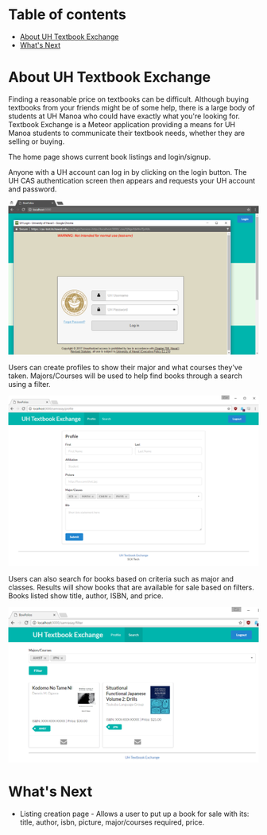 # Table of contents

* [About UH Textbook Exchange](#about-uh-textbook-exchange)
* [What's Next](#whats-next)

# About UH Textbook Exchange 

Finding a reasonable price on textbooks can be difficult.  Although buying textbooks from your friends might be of some help, there is a large body of students at UH Manoa who could have exactly what you're looking for.  Textbook Exchange is a Meteor application providing a means for UH Manoa students to communicate their textbook needs, whether they are selling or buying.

The home page shows current book listings and login/signup.

Anyone with a UH account can log in by clicking on the login button.  The UH CAS authentication screen then appears and requests your UH account and password.

![](images/caslogin.png)

Users can create profiles to show their major and what courses they've taken.  Majors/Courses will be used to help find books through a search using a filter.

![](images/profile.png)

Users can also search for books based on criteria such as major and classes.  Results will show books that are available for sale based on filters.  Books listed show title, author, ISBN, and price.

![](images/search.png)

# What's Next

* Listing creation page - Allows a user to put up a book for sale with its: title, author, isbn, picture, major/courses required, price.
